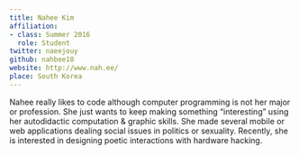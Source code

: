 ```yaml
---
title: Nahee Kim
affiliation:
- class: Summer 2016
  role: Student
twitter: naeejouy
github: nahbee10
website: http://www.nah.ee/
place: South Korea
---
```

Nahee really likes to code although computer programming is not her major or profession. She just wants to keep making something “interesting” using her autodidactic computation & graphic skills. She made several mobile or web applications dealing social issues in politics or sexuality. Recently, she is interested in designing poetic interactions with hardware hacking. 